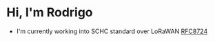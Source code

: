 # Hi, I'm Rodrigo
 * I'm currently working into SCHC standard over LoRaWAN [RFC8724](https://www.rfc-editor.org/rfc/rfc8724.html)
